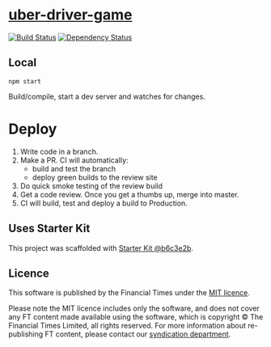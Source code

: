 # [uber-driver-game](https://ig.ft.com/uber-driver-game)

> 

[![Build Status][circle-image]][circle-url] [![Dependency Status][devdeps-image]][devdeps-url]

## Local

```
npm start
```

Build/compile, start a dev server and watches for changes.

# Deploy

1. Write code in a branch.
2. Make a PR. CI will automatically:
    * build and test the branch
    * deploy green builds to the review site
3. Do quick smoke testing of the review build
4. Get a code review. Once you get a thumbs up, merge into master.
5. CI will build, test and deploy a build to Production.


## Uses Starter Kit

This project was scaffolded with [Starter Kit @b6c3e2b](https://github.com/ft-interactive/starter-kit/tree/b6c3e2b).

## Licence
This software is published by the Financial Times under the [MIT licence](http://opensource.org/licenses/MIT).

Please note the MIT licence includes only the software, and does not cover any FT content made available using the software, which is copyright &copy; The Financial Times Limited, all rights reserved. For more information about re-publishing FT content, please contact our [syndication department](http://syndication.ft.com/).

<!-- badge URLs -->
[circle-url]: https://circleci.com/gh/ft-interactive/uber-driver-game
[circle-image]: https://circleci.com/gh/ft-interactive/uber-driver-game/tree/master.svg?style=shield

[devdeps-url]: https://david-dm.org/ft-interactive/uber-driver-game#info=devDependencies
[devdeps-image]: https://img.shields.io/david/dev/ft-interactive/uber-driver-game.svg?style=flat-square
